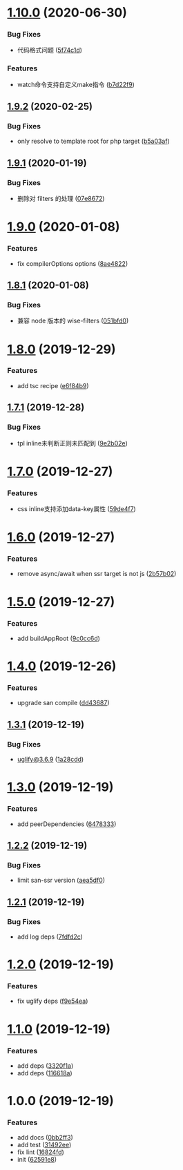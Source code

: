 # [1.10.0](https://github.com/searchfe/makit-plugin/compare/v1.9.2...v1.10.0) (2020-06-30)


### Bug Fixes

* 代码格式问题 ([5f74c1d](https://github.com/searchfe/makit-plugin/commit/5f74c1d16db6a80d0ca3dee6d5e572cdc7ed456d))


### Features

* watch命令支持自定义make指令 ([b7d22f9](https://github.com/searchfe/makit-plugin/commit/b7d22f9517418e2d004ee3b5452092cf6a8ae851))

## [1.9.2](https://github.com/searchfe/makit-plugin/compare/v1.9.1...v1.9.2) (2020-02-25)


### Bug Fixes

* only resolve to template root for php target ([b5a03af](https://github.com/searchfe/makit-plugin/commit/b5a03afa6ad5525c7b033c7643de96babd55e5d2))

## [1.9.1](https://github.com/searchfe/makit-plugin/compare/v1.9.0...v1.9.1) (2020-01-19)


### Bug Fixes

* 删除对 filters 的处理 ([07e8672](https://github.com/searchfe/makit-plugin/commit/07e86724c478a4ebd40f33eea1adf0af83db20ad))

# [1.9.0](https://github.com/searchfe/makit-plugin/compare/v1.8.1...v1.9.0) (2020-01-08)


### Features

* fix compilerOptions options ([8ae4822](https://github.com/searchfe/makit-plugin/commit/8ae4822d67e8a0b0155c80cda65f8fce413c0cb8))

## [1.8.1](https://github.com/searchfe/makit-plugin/compare/v1.8.0...v1.8.1) (2020-01-08)


### Bug Fixes

* 兼容 node 版本的 wise-filters ([051bfd0](https://github.com/searchfe/makit-plugin/commit/051bfd0843f115eb64d4e5feb0e3f2916467a449))

# [1.8.0](https://github.com/searchfe/makit-plugin/compare/v1.7.1...v1.8.0) (2019-12-29)


### Features

* add tsc recipe ([e6f84b9](https://github.com/searchfe/makit-plugin/commit/e6f84b9cde77225a2a8f447867a7027e4bd8fbfe))

## [1.7.1](https://github.com/searchfe/makit-plugin/compare/v1.7.0...v1.7.1) (2019-12-28)


### Bug Fixes

* tpl inline未判断正则未匹配到 ([9e2b02e](https://github.com/searchfe/makit-plugin/commit/9e2b02e4427f695e521c3ab4b0fbccc74b8f0728))

# [1.7.0](https://github.com/searchfe/makit-plugin/compare/v1.6.0...v1.7.0) (2019-12-27)


### Features

* css inline支持添加data-key属性 ([59de4f7](https://github.com/searchfe/makit-plugin/commit/59de4f78d4e8d8f7052ceb56da965621e4dcd227))

# [1.6.0](https://github.com/searchfe/makit-plugin/compare/v1.5.0...v1.6.0) (2019-12-27)


### Features

* remove async/await when ssr target is not js ([2b57b02](https://github.com/searchfe/makit-plugin/commit/2b57b02e5dec9646ab0e3a0ed16d09cbd027408e))

# [1.5.0](https://github.com/searchfe/makit-plugin/compare/v1.4.0...v1.5.0) (2019-12-27)


### Features

* add buildAppRoot ([9c0cc6d](https://github.com/searchfe/makit-plugin/commit/9c0cc6da2bdce69d660b705a46a7f5dce2bad7fe))

# [1.4.0](https://github.com/searchfe/makit-plugin/compare/v1.3.1...v1.4.0) (2019-12-26)


### Features

* upgrade san compile ([dd43687](https://github.com/searchfe/makit-plugin/commit/dd4368772085887bcab98a080283d821259fc9b9))

## [1.3.1](https://github.com/searchfe/makit-plugin/compare/v1.3.0...v1.3.1) (2019-12-19)


### Bug Fixes

* uglify@3.6.9 ([1a28cdd](https://github.com/searchfe/makit-plugin/commit/1a28cdde86c30cb0701fc52165799ca5c7953070))

# [1.3.0](https://github.com/searchfe/makit-plugin/compare/v1.2.2...v1.3.0) (2019-12-19)


### Features

* add peerDependencies ([6478333](https://github.com/searchfe/makit-plugin/commit/64783334749c7c336c660a1f902014d17b73e2fb))

## [1.2.2](https://github.com/searchfe/makit-plugin/compare/v1.2.1...v1.2.2) (2019-12-19)


### Bug Fixes

* limit san-ssr version ([aea5df0](https://github.com/searchfe/makit-plugin/commit/aea5df05d3fb49ade5614f90585a8e6b65823b81))

## [1.2.1](https://github.com/searchfe/makit-plugin/compare/v1.2.0...v1.2.1) (2019-12-19)


### Bug Fixes

* add log deps ([7fdfd2c](https://github.com/searchfe/makit-plugin/commit/7fdfd2ce820df4e82d0dcae775b29d3f534e0ed6))

# [1.2.0](https://github.com/searchfe/makit-plugin/compare/v1.1.0...v1.2.0) (2019-12-19)


### Features

* fix uglify deps ([f9e54ea](https://github.com/searchfe/makit-plugin/commit/f9e54ea7727025b12e7a98fd6b61be403127f204))

# [1.1.0](https://github.com/searchfe/makit-plugin/compare/v1.0.0...v1.1.0) (2019-12-19)


### Features

* add deps ([3320f1a](https://github.com/searchfe/makit-plugin/commit/3320f1a225fe4eff2465dee5837ea9d175243311))
* add deps ([116618a](https://github.com/searchfe/makit-plugin/commit/116618afb4126ada163ed8c4fb8caed5e178fc8e))

# 1.0.0 (2019-12-19)


### Features

* add docs ([0bb2ff3](https://github.com/searchfe/makit-plugin/commit/0bb2ff357f0d279d89f1e8391c807b409dcf1d79))
* add test ([31492ee](https://github.com/searchfe/makit-plugin/commit/31492ee3c7adb72a71cf2315f2bb9b74483ecb70))
* fix lint ([16824fd](https://github.com/searchfe/makit-plugin/commit/16824fd1983a161d42ba642831cc081e5c012df2))
* init ([62591e8](https://github.com/searchfe/makit-plugin/commit/62591e8dbba51bac85cc95aca521bc5b9ff7af1f))
